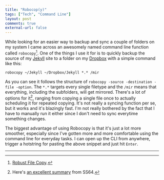```yaml
---
title: "Robocop(y)"
tags: ["Tech", "Command Line"]
layout: post
comments: true
external-url: false
---
```


While looking for an easier way to backup and sync a couple of folders on my system I came across an awesomely named command line function called `robocopy`[^20121211-1]. One of the things I use it for is to quickly backup the source of my [Jekyll](http://jekyllrb.com/) site to a folder on my [Dropbox](http://dropbox.com/) with a simple command like this:

    robocopy ~/Jekyll ~/Dropbox/Jekyll *.* /mir

As you can see it follows the structure of `robocopy -source -destination -file -option`. The `*.*` targets every single filetype and the `/mir` means that everything, including the subfolders, will get mirrored. There's a lot of options for it[^20121211-2], ranging from copying a single file once to actually scheduling it for repeated copying. It's not really a syncing function per se, but it works and it's blazingly fast. I'm not really bothered by the fact that I have to manually run it either since I don't need to sync everytime something changes.

The biggest advantage of using Robocopy is that it's just a lot more smoother, especially since I've gotten more and more comfortable using the command line for everyday tasks. I can open up the CLI from anywhere, trigger a hotstring for pasting the above snippet and just hit `Enter`.

* * *

[^20121211-1]: [Robust File Copy](http://en.wikipedia.org/wiki/Robocopy).
[^20121211-2]: Here's [an excellent summary](http://ss64.com/nt/robocopy.html) from SS64. 
